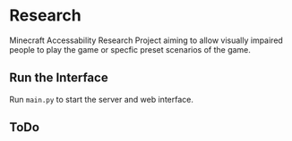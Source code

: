 # Research

Minecraft Accessability Research Project aiming to allow visually impaired people to play the game or specfic preset scenarios of the game.

## Run the Interface

Run `main.py` to start the server and web interface.

## ToDo